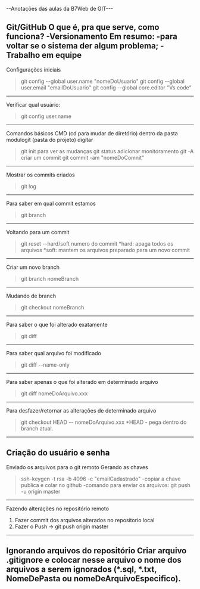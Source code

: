 --Anotações das aulas da B7Web de GIT---

Git/GitHub
O que é, pra que serve, como funciona?
-Versionamento
Em resumo:
-para voltar se o sistema der algum problema;
-Trabalho em equipe
--------------------------------------------------------------------------------
Configurações iniciais

>git config --global user.name "nomeDoUsuario"
>git config --global user.email "emailDoUsuario"
>git config --global core.editor "Vs code"
----------------------------------------------------------------------------------
Verificar qual usuário:
>git config user.name
----------------------------------------------------------------------------------
Comandos básicos CMD (cd para mudar de diretório)
dentro da pasta modulogit (pasta do projeto) digitar 
>git init
para ver as mudanças
 >git status
adicionar monitoramento 
>git -A
criar um commit 
>git commit -am "nomeDoComnit"
----------------------------------------------------------------------------------
Mostrar os commits criados
>git log
----------------------------------------------------------------------------------
Para saber em qual commit estamos
>git branch
----------------------------------------------------------------------------------
Voltando para um commit 
> git reset --hard/soft numero do commit
*hard: apaga todos os arquivos
*soft: mantem os arquivos preparado para um novo commit
----------------------------------------------------------------------------------
Criar um novo branch
>git branch nomeBranch
----------------------------------------------------------------------------------
Mudando de branch
>git checkout nomeBranch
----------------------------------------------------------------------------------
Para saber o que foi alterado exatamente
>git diff
----------------------------------------------------------------------------------
Para saber qual arquivo foi modificado
>git diff --name-only
---------------------------------------------------------------------------------
Para saber apenas o que foi alterado em determinado arquivo
>git diff nomeDoArquivo.xxx
---------------------------------------------------------------------------------
Para desfazer/retornar as alterações de determinado arquivo
>git checkout HEAD -- nomeDoArquivo.xxx
*HEAD - pega dentro do branch atual.
----------------------------------------------------------------------------------
Criação do usuário e senha
----------------------------------------------------------------------------------
Enviado os arquivos para o git remoto
Gerando as chaves
>ssh-keygen -t rsa -b 4096 -c "emailCadastrado"
-copiar a chave publica e colar no github
-comando para enviar os arquivos: 
>git push -u origin master
------------------------------------------------------------------------------------
Fazendo alterações no repositório remoto
1. Fazer commit dos arquivos alterados no repositorio local
2. Fazer o Push -> git push origin master  
--------------------------------------------------------------------------------------
Ignorando arquivos do repositório
Criar arquivo .gitignore e colocar nesse arquivo o nome dos arquivos a serem ignorados (*.sql, *.txt, NomeDePasta ou nomeDeArquivoEspecifico).
--------------------------------------------------------------------------------------





